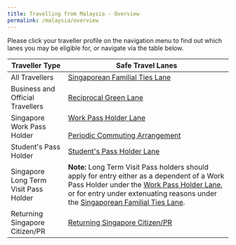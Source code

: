 ```yaml
---
title: Travelling from Malaysia - Overview
permalink: /malaysia/overview
---
```


Please click your traveller profile on the navigation menu to find out which lanes you may be eligible for, or navigate via the table below.

|Traveller Type | Safe Travel Lanes | 
| ------------- |-------------------| 
|All Travellers| [Singaporean Familial Ties Lane](/malaysia/singaporean-ftl)  | 
|Business and Official Travellers | [Reciprocal Green Lane](/malaysia/rgl)   |  
|Singapore Work Pass Holder |[Work Pass Holder Lane](/malaysia/work-pass-holder-lane) <br><br> [Periodic Commuting Arrangement](/malaysia/pca)|    
|Student's Pass Holder |[Student's Pass Holder Lane](/malaysia/student-pass-holder-lane)|
|Singapore Long Term Visit Pass Holder | **Note:** Long Term Visit Pass holders should apply for entry either as a dependent of a Work Pass Holder under the [Work Pass Holder Lane](malaysia/work-pass-holder-lane), or for entry under extenuating reasons under the [Singaporean Familial Ties Lane](/malaysia/singaporean-ftl).|
|Returning Singapore Citizen/PR| [Returning Singapore Citizen/PR](/malaysia/scpr)|



